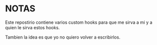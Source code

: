 # NOTAS

Este repostirio contiene varios custom hooks para que me sirva a mi y a quien le sirva estos hooks.

Tambien la idea es que yo no quiero volver a escribirlos.
